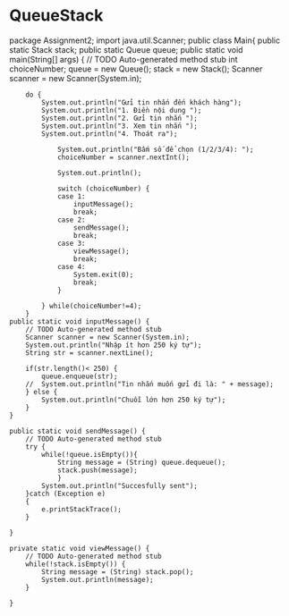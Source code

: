 # QueueStack
package Assignment2;
import java.util.Scanner;
public class Main{
	public static Stack stack;
	public static Queue queue;
	public static void main(String[] args) {
		// TODO Auto-generated method stub
		int choiceNumber;
		queue = new Queue();
		stack = new Stack();
        Scanner scanner = new Scanner(System.in);
        
        do {
        	System.out.println("Gửi tin nhắn đến khách hàng");
            System.out.println("1. Điền nội dung ");
            System.out.println("2. Gửi tin nhắn ");
            System.out.println("3. Xem tin nhắn ");
            System.out.println("4. Thoát ra");
            
            	System.out.println("Bấm số để chọn (1/2/3/4): ");
            	choiceNumber = scanner.nextInt();
            
            	System.out.println();
                
                switch (choiceNumber) {
                case 1:
                	inputMessage();
                	break;
                case 2:
                	sendMessage();
                	break;
                case 3:
                	viewMessage();
                	break;
                case 4:
                	System.exit(0);
                	break;
                }

            } while(choiceNumber!=4);
        }
	public static void inputMessage() {
		// TODO Auto-generated method stub
        Scanner scanner = new Scanner(System.in);
        System.out.println("Nhập ít hơn 250 ký tự");
        String str = scanner.nextLine();
       
        if(str.length()< 250) {
        	queue.enqueue(str);
        //	System.out.println("Tin nhắn muốn gửi đi là: " + message);
        } else {
        	System.out.println("Chuỗi lớn hơn 250 ký tự");
        }		        
	}
	
	public static void sendMessage() {
		// TODO Auto-generated method stub
		try {
			while(!queue.isEmpty()){
				String message = (String) queue.dequeue();
				stack.push(message);
				}
			System.out.println("Succesfully sent");
		}catch (Exception e)
		{
			e.printStackTrace();
		}
		
	}

	private static void viewMessage() {
		// TODO Auto-generated method stub
		while(!stack.isEmpty()) {
			String message = (String) stack.pop();
			System.out.println(message);
		}
		
	}
